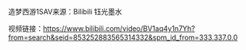 造梦西游1SAV来源：Bilibili 钰光墨水

视频链接：https://www.bilibili.com/video/BV1aq4y1n7Yh?from=search&seid=853252883565314332&spm_id_from=333.337.0.0